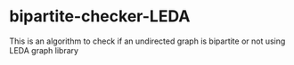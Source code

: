 # bipartite-checker-LEDA
This is an algorithm to check if an undirected graph is bipartite or not using LEDA graph library
